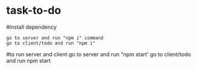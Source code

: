 # task-to-do

#install dependency


    go to server and run "npm i" command
    go to client/todo and run "npm i"

    
#to run server and client
    go to server and run "npm start'
    go to client/todo and run npm start
